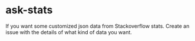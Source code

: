 # ask-stats
If you want some customized json data from Stackoverflow stats. Create an issue with the details of what kind of data you want.
